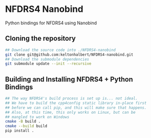 # NFDRS4 Nanobind
Python bindings for NFDRS4 using Nanobind

## Cloning the repository
```bash
## Download the source code into ./NFDRS4-nanobind
git clone git@github.com:keltonhalbert/NFDRS4-nanobind.git
## Download the submodule dependencies
git submodule update --init --recursive
```

## Building and Installing NFDRS4 + Python Bindings 

```bash
## The way NFDRS4's build process is set up is... not ideal.
## We have to build the cpp4config static library in-place first
## before we can call pip, and this will make sure that happens. 
## Also, at this time, this only works on Linux, but can be 
## mangled to work on Windows
cmake -B build .
cmake --build build
pip install .
```

